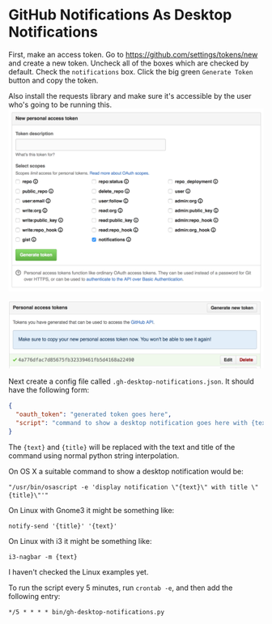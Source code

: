 # GitHub Notifications As Desktop Notifications

First, make an access token. Go to https://github.com/settings/tokens/new and
create a new token. Uncheck all of the boxes which are checked by default.
Check the `notifications` box. Click the big green `Generate Token` button and
copy the token.

Also install the requests library and make sure it's accessible by the user
who's going to be running this.
![checkboxes](./checkboxes.png)

![token](./token.png)


Next create a config file called `.gh-desktop-notifications.json`. It should
have the following form:
```json
{
  "oauth_token": "generated token goes here",
  "script": "command to show a desktop notification goes here with {text} and {title}"
}
```

The `{text}` and `{title}` will be replaced with the text and title of the
command using normal python string interpolation.

On OS X a suitable command to show a desktop notification would be:
```
"/usr/bin/osascript -e 'display notification \"{text}\" with title \"{title}\"'"
```

On Linux with Gnome3 it might be something like:
```
notify-send '{title}' '{text}'
```

On Linux with i3 it might be something like:
```
i3-nagbar -m {text}
```

I haven't checked the Linux examples yet.

To run the script every 5 minutes, run `crontab -e`, and then add the following
entry:
```
*/5 * * * * bin/gh-desktop-notifications.py
```
